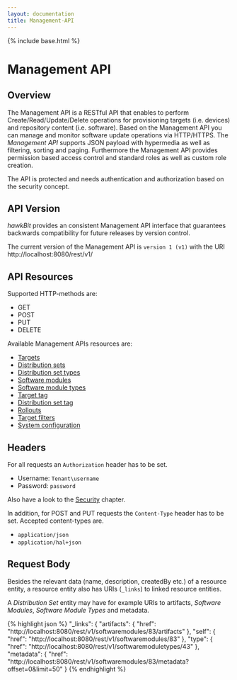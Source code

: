 ```yaml
---
layout: documentation
title: Management-API
---
```


{% include base.html %}

# Management API

## Overview

The Management API is a RESTful API that enables to perform Create/Read/Update/Delete operations for provisioning targets (i.e. devices) and repository content (i.e. software). Based on the Management API you can manage and monitor software update operations via HTTP/HTTPS. The _Management API_ supports JSON payload with hypermedia as well as filtering, sorting and paging. Furthermore the Management API provides permission based access control and standard roles as well as custom role creation.  

The API is protected and needs authentication and authorization based on the security concept.

## API Version

_hawkBit_ provides an consistent Management API interface that guarantees backwards compatibility for future releases by version control.

The current version of the Management API is `version 1 (v1)` with the URI http://localhost:8080/rest/v1/

## API Resources

Supported HTTP-methods are:

- GET
- POST
- PUT
- DELETE

Available Management APIs resources are:

- [Targets](managementapi/targets.html)
- [Distribution sets](managementapi/distributionsets.html)
- [Distribution set types](managementapi/distributionsettypes.html)
- [Software modules](managementapi/softwaremodules.html)
- [Software module types](managementapi/softwaremoduletypes.html)
- [Target tag](managementapi/targettag.html)
- [Distribution set tag](managementapi/distributionsettag.html)
- [Rollouts](managementapi/rollouts.html)
- [Target filters](managementapi/targetfilters.html)
- [System configuration](managementapi/tenant.html)


## Headers

For all requests an `Authorization` header has to be set.

* Username: `Tenant\username`
* Password: `password`

Also have a look to the [Security](../security/security.html) chapter.

In addition, for POST and PUT requests the `Content-Type` header has to be set. Accepted content-types are.

* `application/json`
* `application/hal+json`

## Request Body

Besides the relevant data (name, description, createdBy etc.) of a resource entity, a resource entity also has URIs (`_links`) to linked resource entities.

A _Distribution Set_ entity may have for example URIs to artifacts, _Software Modules_, _Software Module Types_ and metadata.


{% highlight json %}
"_links": {
    "artifacts": {
        "href": "http://localhost:8080/rest/v1/softwaremodules/83/artifacts"
    },
    "self": {
        "href": "http://localhost:8080/rest/v1/softwaremodules/83"
    },
    "type": {
        "href": "http://localhost:8080/rest/v1/softwaremoduletypes/43"
    },
    "metadata": {
        "href": "http://localhost:8080/rest/v1/softwaremodules/83/metadata?offset=0&limit=50"
    }
{% endhighlight %}